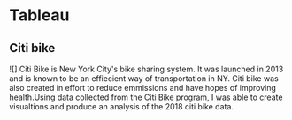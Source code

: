 # Tableau
## Citi bike 
![]
Citi Bike is New York City's bike sharing system. It was launched in 2013 and is known to be an effiecient way of transportation in NY. Citi bike was also created in effort to reduce emmissions and have hopes of improving health.Using data collected from the Citi Bike program, I was able to create visualtions and produce an analysis of the 2018 citi bike data. 

